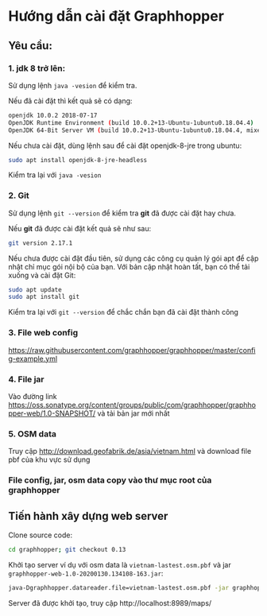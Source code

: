 # Hướng dẫn cài đặt Graphhopper
## Yêu cầu:
### 1. jdk 8 trở lên:

Sử dụng lệnh `java -vesion` để kiểm tra.

Nếu đã cài đặt thì kết quả sẽ có dạng:
```bash
openjdk 10.0.2 2018-07-17
OpenJDK Runtime Environment (build 10.0.2+13-Ubuntu-1ubuntu0.18.04.4)
OpenJDK 64-Bit Server VM (build 10.0.2+13-Ubuntu-1ubuntu0.18.04.4, mixed mode)
````
Nếu chưa cài đặt, dùng lệnh sau để cài đặt openjdk-8-jre trong ubuntu:
```bash
sudo apt install openjdk-8-jre-headless
```

Kiểm tra lại với `java -vesion`

### 2. Git

Sử dụng lệnh `git --version` để kiểm tra **git** đã được cài đặt hay chưa.

Nếu **git** đã được cài đặt kết quả sẽ như sau:
```bash
git version 2.17.1
```

Nếu chưa được cài đặt đầu tiên, sử dụng các công cụ quản lý gói apt để cập nhật chỉ mục gói nội bộ của bạn. Với bản cập nhật hoàn tất, bạn có thể tải xuống và cài đặt Git:

```bash
sudo apt update
sudo apt install git
```

Kiểm tra lại với `git --version` để chắc chắn bạn đã cài đặt thành công

### 3. File web config

https://raw.githubusercontent.com/graphhopper/graphhopper/master/config-example.yml

### 4. File jar

Vào đường link https://oss.sonatype.org/content/groups/public/com/graphhopper/graphhopper-web/1.0-SNAPSHOT/ và tải bản jar mới nhất

### 5. OSM data

Truy cập http://download.geofabrik.de/asia/vietnam.html và download file pbf của khu vực sử dụng

### File config, jar, osm data copy vào thư mục root của graphhopper

## Tiến hành xây dựng web server

Clone source code: 
```bash git clone git://github.com/graphhopper/graphhopper.gitgraphhopper-web-1.0-20200130.134108-163
cd graphhopper; git checkout 0.13
```

Khởi tạo server ví dụ với osm data là `vietnam-lastest.osm.pbf` và jar `graphhopper-web-1.0-20200130.134108-163.jar`:
```bash
java-Dgraphhopper.datareader.file=vietnam-lastest.osm.pbf -jar graphhopper-web-1.0-20200130.134108-163.jar server config-example.yml
```

Server đã được khởi tạo, truy cập http://localhost:8989/maps/ 
